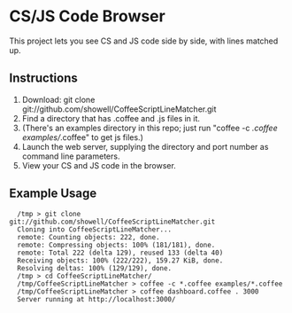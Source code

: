 <h1>CS/JS Code Browser</h1>

This project lets you see CS and JS code side by side, with lines matched up.

<h2>Instructions</h2>

  1. Download: git clone git://github.com/showell/CoffeeScriptLineMatcher.git
  1. Find a directory that has .coffee and .js files in it.
  1. (There's an examples directory in this repo; just run "coffee -c *.coffee examples/*.coffee" to get js files.)
  1. Launch the web server, supplying the directory and port number as command line parameters.
  1. View your CS and JS code in the browser.
  
<h2>Example Usage</h2>
  
```
  /tmp > git clone git://github.com/showell/CoffeeScriptLineMatcher.git
  Cloning into CoffeeScriptLineMatcher...
  remote: Counting objects: 222, done.
  remote: Compressing objects: 100% (181/181), done.
  remote: Total 222 (delta 129), reused 133 (delta 40)
  Receiving objects: 100% (222/222), 159.27 KiB, done.
  Resolving deltas: 100% (129/129), done.
  /tmp > cd CoffeeScriptLineMatcher/
  /tmp/CoffeeScriptLineMatcher > coffee -c *.coffee examples/*.coffee
  /tmp/CoffeeScriptLineMatcher > coffee dashboard.coffee . 3000
  Server running at http://localhost:3000/
```
  
